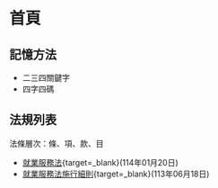 # 首頁

## 記憶方法
* 二三四關鍵字
* 四字四碼

## 法規列表
法條層次：<span class="fw-bold">條、項、款、目</span>

* [就業服務法](https://laws.mol.gov.tw/FLAW/FLAWDAT0201.aspx?id=FL015128){target=_blank}(114年01月20日)
* [就業服務法施行細則](https://laws.mol.gov.tw/FLAW/FLAWDAT0202.aspx?id=FL015133){target=_blank}(113年06月18日)
